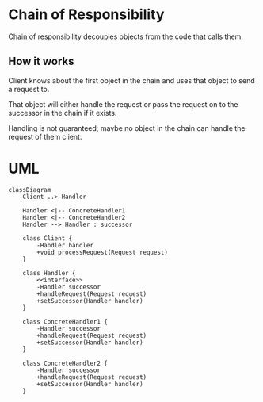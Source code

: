 # Chain of Responsibility

Chain of responsibility decouples objects from the code that calls them.

## How it works

Client knows about the first object in the chain and uses that object to send a request to.

That object will either handle the request or pass the request on to the successor in the chain if it exists.

Handling is not guaranteed; maybe no object in the chain can handle the request of them client.

# UML

```mermaid
classDiagram
    Client ..> Handler
    
    Handler <|-- ConcreteHandler1
    Handler <|-- ConcreteHandler2
    Handler --> Handler : successor
    
    class Client {
        -Handler handler
        +void processRequest(Request request)
    }
    
    class Handler {
        <<interface>>
        -Handler successor
        +handleRequest(Request request)
        +setSuccessor(Handler handler)
    }
    
    class ConcreteHandler1 {
        -Handler successor
        +handleRequest(Request request)
        +setSuccessor(Handler handler)
    }
    
    class ConcreteHandler2 {
        -Handler successor
        +handleRequest(Request request)
        +setSuccessor(Handler handler)
    }
```